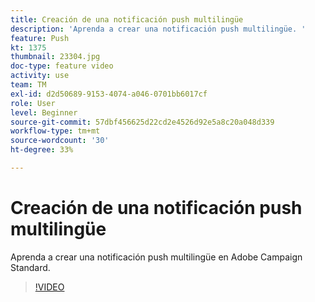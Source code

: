 ```yaml
---
title: Creación de una notificación push multilingüe
description: 'Aprenda a crear una notificación push multilingüe. '
feature: Push
kt: 1375
thumbnail: 23304.jpg
doc-type: feature video
activity: use
team: TM
exl-id: d2d50689-9153-4074-a046-0701bb6017cf
role: User
level: Beginner
source-git-commit: 57dbf456625d22cd2e4526d92e5a8c20a048d339
workflow-type: tm+mt
source-wordcount: '30'
ht-degree: 33%

---
```


# Creación de una notificación push multilingüe

Aprenda a crear una notificación push multilingüe en Adobe Campaign Standard.

>[!VIDEO](https://video.tv.adobe.com/v/23304?quality=12)
